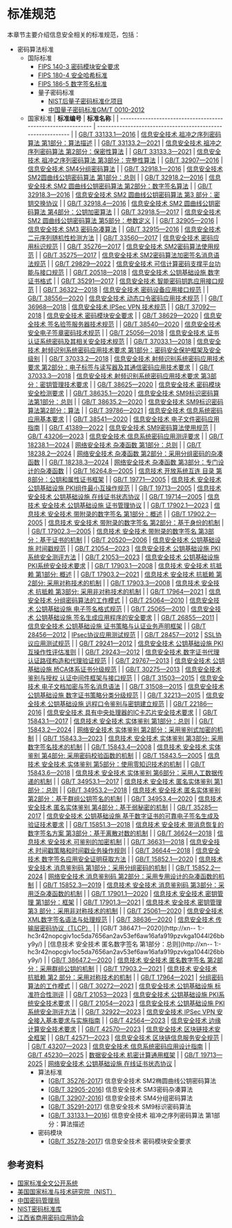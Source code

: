 # 标准规范

本章节主要介绍信息安全相关的标准规范，包括：


- 密码算法标准
	- 国际标准
	  - [FIPS 140-3 密码模块安全要求](https://csrc.nist.gov/publications/detail/fips/140/3/final)
	  - [FIPS 180-4 安全哈希标准](https://nvlpubs.nist.gov/nistpubs/FIPS/NIST.FIPS.180-4.pdf)
	  - [FIPS 186-5 数字签名标准](https://nvlpubs.nist.gov/nistpubs/FIPS/NIST.FIPS.186-5.pdf)
	  - 量子密码标准
	    - [NIST后量子密码标准化项目](https://csrc.nist.gov/projects/post-quantum-cryptography)
	    - [中国量子密码标准GM/T 0010-2012](http://www.sca.gov.cn/sca/xxgk/2012-12/17/content_1942394.shtml)
  - 国家标准
  | **标准编号**                                                 | **标准名称**                                                 |
| ------------------------------------------------------------ | ------------------------------------------------------------ |
| [GB/T 33133.1—2016](https://openstd.samr.gov.cn/bzgk/gb/newGbInfo?hcno=8C41A3AEECCA52B5C0011C8010CF0715) | [信息安全技术 祖冲之序列密码算法 第1部分：算法描述](https://openstd.samr.gov.cn/bzgk/gb/newGbInfo?hcno=8C41A3AEECCA52B5C0011C8010CF0715) |
| [GB/T 33133.2—2021](https://openstd.samr.gov.cn/bzgk/gb/newGbInfo?hcno=5D3CBA3ADEC7989344BD1E63006EF2B3) | [信息安全技术 祖冲之序列密码算法 第2部分：保密性算法](https://openstd.samr.gov.cn/bzgk/gb/newGbInfo?hcno=5D3CBA3ADEC7989344BD1E63006EF2B3) |
| [GB/T 33133.3—2021](https://openstd.samr.gov.cn/bzgk/gb/newGbInfo?hcno=5D3CBA3ADEC7989344BD1E63006EF2B3) | [信息安全技术 祖冲之序列密码算法 第3部分：完整性算法](https://openstd.samr.gov.cn/bzgk/gb/newGbInfo?hcno=5D3CBA3ADEC7989344BD1E63006EF2B3) |
| [GB/T 32907—2016](https://openstd.samr.gov.cn/bzgk/gb/newGbInfo?hcno=7803DE42D3BC5E80B0C3E5D8E873D56A) | [信息安全技术 SM4分组密码算法](https://openstd.samr.gov.cn/bzgk/gb/newGbInfo?hcno=7803DE42D3BC5E80B0C3E5D8E873D56A) |
| [GB/T 32918.1—2016](https://openstd.samr.gov.cn/bzgk/gb/newGbInfo?hcno=3EE2FD47B962578070541ED468497C5B) | [信息安全技术 SM2圆曲线公钥密码算法 第1部分：总则](https://openstd.samr.gov.cn/bzgk/gb/newGbInfo?hcno=3EE2FD47B962578070541ED468497C5B) |
| [GB/T 32918.2—2016](https://openstd.samr.gov.cn/bzgk/gb/newGbInfo?hcno=6F1FAEB62F9668F25F38E0BF0291D4AC) | [信息安全技术 SM2 圆曲线公钥密码算法 第2部分：数字签名算法](https://openstd.samr.gov.cn/bzgk/gb/newGbInfo?hcno=6F1FAEB62F9668F25F38E0BF0291D4AC) |
| [GB/T 32918.3—2016](https://openstd.samr.gov.cn/bzgk/gb/newGbInfo?hcno=66A89DD6DA64F49C49456B757BA0624F) | [信息安全技术 SM2 圆曲线公钥密码算法 第3 部分：密钥交换协议](https://openstd.samr.gov.cn/bzgk/gb/newGbInfo?hcno=66A89DD6DA64F49C49456B757BA0624F) |
| [GB/T 32918.4—2016](https://openstd.samr.gov.cn/bzgk/gb/newGbInfo?hcno=370AF152CB5CA4A377EB4D1B21DECAE0) | [信息安全技术 SM2 圆曲线公钥密码算法 第4部分：公钥加密算法](https://openstd.samr.gov.cn/bzgk/gb/newGbInfo?hcno=370AF152CB5CA4A377EB4D1B21DECAE0) |
| [GB/T 32918.5—2017](https://openstd.samr.gov.cn/bzgk/gb/newGbInfo?hcno=728DEA8B8BB32ACFB6EF4BF449BC3077) | [信息安全技术 SM2 圆曲线公钥密码算法 第5部分：参数定义](https://openstd.samr.gov.cn/bzgk/gb/newGbInfo?hcno=728DEA8B8BB32ACFB6EF4BF449BC3077) |
| [GB/T 32905—2016](https://openstd.samr.gov.cn/bzgk/gb/newGbInfo?hcno=45B1A67F20F3BF339211C391E9278F5E) | [信息安全技术 SM3 密码杂凑算法](https://openstd.samr.gov.cn/bzgk/gb/newGbInfo?hcno=45B1A67F20F3BF339211C391E9278F5E) |
| [GB/T 32915—2016](https://openstd.samr.gov.cn/bzgk/gb/newGbInfo?hcno=46D7E3E9C4B81DF460052FFEB706CAB0) | [信息安全技术 二元序列随机性检测方法](https://openstd.samr.gov.cn/bzgk/gb/newGbInfo?hcno=46D7E3E9C4B81DF460052FFEB706CAB0) |
| [GB/T 33560—2017](https://openstd.samr.gov.cn/bzgk/gb/newGbInfo?hcno=252CF0F72A7BE339A56DEA7D774E8994) | [信息安全技术 密码应用标识规范](https://openstd.samr.gov.cn/bzgk/gb/newGbInfo?hcno=252CF0F72A7BE339A56DEA7D774E8994) |
| [GB/T 35276—2017](https://openstd.samr.gov.cn/bzgk/gb/newGbInfo?hcno=2127A9F19CB5D7F20D17D334ECA63EE5) | [信息安全技术 SM2密码算法使用规范](https://openstd.samr.gov.cn/bzgk/gb/newGbInfo?hcno=2127A9F19CB5D7F20D17D334ECA63EE5) |
| [GB/T 35275—2017](https://openstd.samr.gov.cn/bzgk/gb/newGbInfo?hcno=A7B91213CC4862B31BE2C84665CB8F7E) | [信息安全技术 SM2密码算法加密签名消息语法规范](https://openstd.samr.gov.cn/bzgk/gb/newGbInfo?hcno=A7B91213CC4862B31BE2C84665CB8F7E) |
| [GB/T 29829—2022](https://openstd.samr.gov.cn/bzgk/gb/newGbInfo?hcno=6A704C5A5267BD3D1A281700E6B36AF8) | [信息安全技术 可信计算密码支撑平台功能与接口规范](https://openstd.samr.gov.cn/bzgk/gb/newGbInfo?hcno=6A704C5A5267BD3D1A281700E6B36AF8) |
| [GB/T 20518—2018](https://openstd.samr.gov.cn/bzgk/gb/newGbInfo?hcno=F7B410A1B0C06206E5FFB0FBFEE82C75) | [信息安全技术 公钥基础设施 数字证书格式](https://openstd.samr.gov.cn/bzgk/gb/newGbInfo?hcno=F7B410A1B0C06206E5FFB0FBFEE82C75) |
| [GB/T 35291—2017](https://openstd.samr.gov.cn/bzgk/gb/newGbInfo?hcno=F969F4765DFEE1CD475201A2D55B10ED) | [信息安全技术 智能密码钥匙应用接口规范](https://openstd.samr.gov.cn/bzgk/gb/newGbInfo?hcno=F969F4765DFEE1CD475201A2D55B10ED) |
| [GB/T 36322—2018](https://openstd.samr.gov.cn/bzgk/gb/newGbInfo?hcno=69E793FE1769D120C82F78447802E14F) | [信息安全技术 密码设备应用接口规范](https://openstd.samr.gov.cn/bzgk/gb/newGbInfo?hcno=69E793FE1769D120C82F78447802E14F) |
| [GB/T 38556—2020](https://openstd.samr.gov.cn/bzgk/gb/newGbInfo?hcno=FBCA58A4BF07DD668D7480D5A3C8DFE4) | [信息安全技术 动态口令密码应用技术规范](https://openstd.samr.gov.cn/bzgk/gb/newGbInfo?hcno=FBCA58A4BF07DD668D7480D5A3C8DFE4) |
| [GB/T 36968—2018](https://openstd.samr.gov.cn/bzgk/gb/newGbInfo?hcno=CA3229731973C4A5F3E8C1C583A022BF) | [信息安全技术 IPSec VPN 技术规范](https://openstd.samr.gov.cn/bzgk/gb/newGbInfo?hcno=CA3229731973C4A5F3E8C1C583A022BF) |
| [GB/T 37092—2018](https://openstd.samr.gov.cn/bzgk/gb/newGbInfo?hcno=91CF88FCE66F0F057DED0272AC726657) | [信息安全技术 密码模块安全要求](https://openstd.samr.gov.cn/bzgk/gb/newGbInfo?hcno=91CF88FCE66F0F057DED0272AC726657) |
| [GB/T 38629—2020](https://openstd.samr.gov.cn/bzgk/gb/newGbInfo?hcno=19860FA3696E88D8FF14105B48C442ED) | [信息安全技术 签名验签服务器技术规范](https://openstd.samr.gov.cn/bzgk/gb/newGbInfo?hcno=19860FA3696E88D8FF14105B48C442ED) |
| [GB/T 38540—2020](https://openstd.samr.gov.cn/bzgk/gb/newGbInfo?hcno=EBF1360C272E40E7A8B9B32ED0724AB1) | [信息安全技术 安全电子签章密码技术规范](https://openstd.samr.gov.cn/bzgk/gb/newGbInfo?hcno=EBF1360C272E40E7A8B9B32ED0724AB1) |
| [GB/T 25056—2018](https://openstd.samr.gov.cn/bzgk/gb/newGbInfo?hcno=4BBDEAD7450084CD1AB9E2BEDE462C1E) | [信息安全技术 证书认证系统密码及其相关安全技术规范](https://openstd.samr.gov.cn/bzgk/gb/newGbInfo?hcno=4BBDEAD7450084CD1AB9E2BEDE462C1E) |
| [GB/T 37033.1—2018](https://openstd.samr.gov.cn/bzgk/gb/newGbInfo?hcno=0D93EEADA67E414D7EB8A01557683362) | [信息安全技术 射频识别系统密码应用技术要求 第1部分：密码安全保护框架及安全级别](https://openstd.samr.gov.cn/bzgk/gb/newGbInfo?hcno=0D93EEADA67E414D7EB8A01557683362) |
| [GB/T 37033.2—2018](https://openstd.samr.gov.cn/bzgk/gb/newGbInfo?hcno=B3048FF86D7D6D8FA4E40395BA6A8491) | [信息安全技术 射频识别系统密码应用技术要求 第2部分：电子标签与读写器及其通信密码应用技术要求](https://openstd.samr.gov.cn/bzgk/gb/newGbInfo?hcno=B3048FF86D7D6D8FA4E40395BA6A8491) |
| [GB/T 37033.3—2018](https://openstd.samr.gov.cn/bzgk/gb/newGbInfo?hcno=EBAFA0A5BC6F77F90D5B18E16A8CEC67) | [信息安全技术 射频识别系统密码应用技术要求 第3部分：密钥管理技术要求](https://openstd.samr.gov.cn/bzgk/gb/newGbInfo?hcno=EBAFA0A5BC6F77F90D5B18E16A8CEC67) |
| [GB/T 38625—2020](https://openstd.samr.gov.cn/bzgk/gb/newGbInfo?hcno=97A0BD9314D7EAD895428B31AA8566C2) | [信息安全技术 密码模块安全检测要求](https://openstd.samr.gov.cn/bzgk/gb/newGbInfo?hcno=97A0BD9314D7EAD895428B31AA8566C2) |
| [GB/T 38635.1—2020](https://openstd.samr.gov.cn/bzgk/gb/newGbInfo?hcno=B7A0D7DFF411CD0AAE76135ADE91886A) | [信息安全技术 SM9标识密码算法第1部分：总则](https://openstd.samr.gov.cn/bzgk/gb/newGbInfo?hcno=B7A0D7DFF411CD0AAE76135ADE91886A) |
| [GB/T 38635.2—2020](https://openstd.samr.gov.cn/bzgk/gb/newGbInfo?hcno=02A8E87248BD500747D2CD484C034EB0) | [信息安全技术 SM9标识密码算法第2部分：算法](https://openstd.samr.gov.cn/bzgk/gb/newGbInfo?hcno=02A8E87248BD500747D2CD484C034EB0) |
| [GB/T 39786—2021](https://openstd.samr.gov.cn/bzgk/gb/newGbInfo?hcno=53282C88712CE157043B7A2C590278FC) | [信息安全技术 信息系统密码应用基本要求](https://openstd.samr.gov.cn/bzgk/gb/newGbInfo?hcno=53282C88712CE157043B7A2C590278FC) |
| [GB/T 38541—2020](https://openstd.samr.gov.cn/bzgk/gb/newGbInfo?hcno=92698E64A0A622E97D6A8CD09D411597) | [信息安全技术 电子文件密码应用指南](https://openstd.samr.gov.cn/bzgk/gb/newGbInfo?hcno=92698E64A0A622E97D6A8CD09D411597) |
| [GB/T 41389—2022](https://openstd.samr.gov.cn/bzgk/gb/newGbInfo?hcno=9DD34B754D6230F598758BFEF66F1416) | [信息安全技术 SM9密码算法使用规范](https://openstd.samr.gov.cn/bzgk/gb/newGbInfo?hcno=9DD34B754D6230F598758BFEF66F1416) |
| [GB/T 43206—2023](https://openstd.samr.gov.cn/bzgk/gb/newGbInfo?hcno=EE1B34C97A17C6F13FA9A9D891C144C2) | [信息安全技术 信息系统密码应用测评要求](https://openstd.samr.gov.cn/bzgk/gb/newGbInfo?hcno=EE1B34C97A17C6F13FA9A9D891C144C2) |
| [GB/T 18238.1—2024](https://openstd.samr.gov.cn/bzgk/gb/newGbInfo?hcno=27819356814DE2AF2932F0E10412F438) | [网络安全技术 杂凑函数 第1部分：总则](https://openstd.samr.gov.cn/bzgk/gb/newGbInfo?hcno=27819356814DE2AF2932F0E10412F438) |
| [GB/T 18238.2—2024](https://openstd.samr.gov.cn/bzgk/gb/newGbInfo?hcno=E1F6984DC836072596990A77DD601590) | [网络安全技术 杂凑函数 第2部分：采用分组密码的杂凑函数](https://openstd.samr.gov.cn/bzgk/gb/newGbInfo?hcno=E1F6984DC836072596990A77DD601590) |
| [GB/T 18238.3—2024](https://openstd.samr.gov.cn/bzgk/gb/newGbInfo?hcno=32ACFBC48508F86581B476169B1CD1B8) | [网络安全技术 杂凑函数 第3部分：专门设计的杂凑函数](https://openstd.samr.gov.cn/bzgk/gb/newGbInfo?hcno=32ACFBC48508F86581B476169B1CD1B8) |
| [GB/T 16264.8—2005](https://openstd.samr.gov.cn/bzgk/gb/newGbInfo?hcno=77F04B4E66557CB20A2AA0ED870268A0) | [信息技术 开放系统互连 目录 第8部分：公钥和属性证书框架](https://openstd.samr.gov.cn/bzgk/gb/newGbInfo?hcno=77F04B4E66557CB20A2AA0ED870268A0) |
| [GB/T 19771—2005](https://openstd.samr.gov.cn/bzgk/gb/newGbInfo?hcno=12ACF2F066A0FB607DE15F520AB33192) | [信息技术 安全技术 公钥基础设施 PKI组件最小互操作规范](https://openstd.samr.gov.cn/bzgk/gb/newGbInfo?hcno=12ACF2F066A0FB607DE15F520AB33192) |
| [GB/T 19713—2005](https://openstd.samr.gov.cn/bzgk/gb/newGbInfo?hcno=589CC134203116E4C60016B279937A4F) | [信息技术 安全技术 公钥基础设施 在线证书状态协议](https://openstd.samr.gov.cn/bzgk/gb/newGbInfo?hcno=589CC134203116E4C60016B279937A4F) |
| [GB/T 19714—2005](https://openstd.samr.gov.cn/bzgk/gb/newGbInfo?hcno=B47DAB0CD7D3CFC3B88B79F67D7B3F65) | [信息技术 安全技术 公钥基础设施 证书管理协议](https://openstd.samr.gov.cn/bzgk/gb/newGbInfo?hcno=B47DAB0CD7D3CFC3B88B79F67D7B3F65) |
| [GB/T 17902.1—2023](https://openstd.samr.gov.cn/bzgk/gb/newGbInfo?hcno=F1E75D14A81DA8B3AF0A660A0E695671) | [信息技术 安全技术 带附录的数字签名 第1部分：概述](https://openstd.samr.gov.cn/bzgk/gb/newGbInfo?hcno=F1E75D14A81DA8B3AF0A660A0E695671) |
| [GB/T 17902.2—2005](https://openstd.samr.gov.cn/bzgk/gb/newGbInfo?hcno=200F29D2969F7DDF0B517F696118AD0B) | [信息技术 安全技术 带附录的数字签名 第2部分：基于身份的机制](https://openstd.samr.gov.cn/bzgk/gb/newGbInfo?hcno=200F29D2969F7DDF0B517F696118AD0B) |
| [GB/T 17902.3—2005](https://openstd.samr.gov.cn/bzgk/gb/newGbInfo?hcno=C3A7BEF7FAED34702D943E84FC94A73C) | [信息技术 安全技术 带附录的数字签名 第3部分：基于证书的机制](https://openstd.samr.gov.cn/bzgk/gb/newGbInfo?hcno=C3A7BEF7FAED34702D943E84FC94A73C) |
| [GB/T 20520—2006](https://openstd.samr.gov.cn/bzgk/gb/newGbInfo?hcno=D7A78565FC031B07389DCC44343A1727) | [信息安全技术 公钥基础设施 时间戳规范](https://openstd.samr.gov.cn/bzgk/gb/newGbInfo?hcno=D7A78565FC031B07389DCC44343A1727) |
| [GB/T 21054—2023](https://openstd.samr.gov.cn/bzgk/gb/newGbInfo?hcno=47626776D134B84510FA5C0C932A236A) | [信息安全技术 公钥基础设施 PKI系统安全测评方法](https://openstd.samr.gov.cn/bzgk/gb/newGbInfo?hcno=47626776D134B84510FA5C0C932A236A) |
| [GB/T 21053—2023](https://openstd.samr.gov.cn/bzgk/gb/newGbInfo?hcno=2467B42B0BFB9B8E0F21D59CF33127EA) | [信息安全技术 公钥基础设施 PKI系统安全技术要求](https://openstd.samr.gov.cn/bzgk/gb/newGbInfo?hcno=2467B42B0BFB9B8E0F21D59CF33127EA) |
| [GB/T 17903.1—2008](https://openstd.samr.gov.cn/bzgk/gb/newGbInfo?hcno=7B4E08DCCFA11188FF967D810F7B519B) | [信息技术 安全技术 抗抵赖 第1部分: 概述](https://openstd.samr.gov.cn/bzgk/gb/newGbInfo?hcno=7B4E08DCCFA11188FF967D810F7B519B) |
| [GB/T 17903.2—2021](https://openstd.samr.gov.cn/bzgk/gb/newGbInfo?hcno=51288A976D05E27D519B1591721DCA3E) | [信息技术 安全技术 抗抵赖 第2部分: 采用对称技术的机制](https://openstd.samr.gov.cn/bzgk/gb/newGbInfo?hcno=51288A976D05E27D519B1591721DCA3E) |
| [GB/T 17903.3—2008](https://openstd.samr.gov.cn/bzgk/gb/newGbInfo?hcno=1FC29BB8990B6E104BE400A185B4C7FC) | [信息技术 安全技术 抗抵赖 第3部分: 采用非对称技术的机制](https://openstd.samr.gov.cn/bzgk/gb/newGbInfo?hcno=1FC29BB8990B6E104BE400A185B4C7FC) |
| [GB/T 17964—2021](https://openstd.samr.gov.cn/bzgk/gb/newGbInfo?hcno=4F89D833626340B1F71068D25EAC737D) | [信息安全技术 分组密码算法的工作模式](https://openstd.samr.gov.cn/bzgk/gb/newGbInfo?hcno=4F89D833626340B1F71068D25EAC737D) |
| [GB/T 25064—2010](https://openstd.samr.gov.cn/bzgk/gb/newGbInfo?hcno=F10823F5B10B4BFA9D33E7D6889DE688) | [信息安全技术 公钥基础设施 电子签名格式规范](https://openstd.samr.gov.cn/bzgk/gb/newGbInfo?hcno=F10823F5B10B4BFA9D33E7D6889DE688) |
| [GB/T 25065—2010](https://openstd.samr.gov.cn/bzgk/gb/newGbInfo?hcno=386DAB087407FFD47AEF4CB4BBE3DAE4) | [信息安全技术 公钥基础设施 签名生成应用程序的安全要求](https://openstd.samr.gov.cn/bzgk/gb/newGbInfo?hcno=386DAB087407FFD47AEF4CB4BBE3DAE4) |
| [GB/T 26855—2011](https://openstd.samr.gov.cn/bzgk/gb/newGbInfo?hcno=EC812F9D657541E05AB35C32A052DB82) | [信息安全技术 公钥基础设施 证书策略与认证业务声明框架](https://openstd.samr.gov.cn/bzgk/gb/newGbInfo?hcno=EC812F9D657541E05AB35C32A052DB82) |
| [GB/T 28456—2012](https://openstd.samr.gov.cn/bzgk/gb/newGbInfo?hcno=5E86518B9B421485653D8B0DDEB74DA4) | [IPsec协议应用测试规范](https://openstd.samr.gov.cn/bzgk/gb/newGbInfo?hcno=5E86518B9B421485653D8B0DDEB74DA4) |
| [GB/T 28457—2012](https://openstd.samr.gov.cn/bzgk/gb/newGbInfo?hcno=31A3E7275163F28727FA114C84FB2D48) | [SSL协议应用测试规范](https://openstd.samr.gov.cn/bzgk/gb/newGbInfo?hcno=31A3E7275163F28727FA114C84FB2D48) |
| [GB/T 29241—2012](https://openstd.samr.gov.cn/bzgk/gb/newGbInfo?hcno=6357B1C73FA437D5AD81C24A80959926) | [信息安全技术 公钥基础设施 PKI互操作性评估准则](https://openstd.samr.gov.cn/bzgk/gb/newGbInfo?hcno=6357B1C73FA437D5AD81C24A80959926) |
| [GB/T 29243—2012](https://openstd.samr.gov.cn/bzgk/gb/newGbInfo?hcno=C0D6A51832EC3C515A70CD4F9DF7E640) | [信息安全技术 数字证书代理认证路径构造和代理验证规范](https://openstd.samr.gov.cn/bzgk/gb/newGbInfo?hcno=C0D6A51832EC3C515A70CD4F9DF7E640) |
| [GB/T 29767—2013](https://openstd.samr.gov.cn/bzgk/gb/newGbInfo?hcno=30B44B87C249360B728B1489653246FB) | [信息安全技术 公钥基础设施 桥CA体系证书分级规范](https://openstd.samr.gov.cn/bzgk/gb/newGbInfo?hcno=30B44B87C249360B728B1489653246FB) |
| [GB/T 30275—2013](https://openstd.samr.gov.cn/bzgk/gb/newGbInfo?hcno=9175038450F14A59F222B2A63042BBD2) | [信息安全技术 鉴别与授权 认证中间件框架与接口规范](https://openstd.samr.gov.cn/bzgk/gb/newGbInfo?hcno=9175038450F14A59F222B2A63042BBD2) |
| [GB/T 31503—2015](http://openstd.samr.gov.cn/bzgk/gb/newGbInfo?hcno=220D95A72256324212D924B630F3C7E9) | [信息安全技术 电子文档加密与签名消息语法](http://openstd.samr.gov.cn/bzgk/gb/newGbInfo?hcno=220D95A72256324212D924B630F3C7E9) |
| [GB/T 31508—2015](https://openstd.samr.gov.cn/bzgk/gb/newGbInfo?hcno=B89B3301E05B6EDEFF4BC5B48E3C687C) | [信息安全技术 公钥基础设施 数字证书策略分类分级规范](https://openstd.samr.gov.cn/bzgk/gb/newGbInfo?hcno=B89B3301E05B6EDEFF4BC5B48E3C687C) |
| [GB/T 32213—2015](https://openstd.samr.gov.cn/bzgk/gb/newGbInfo?hcno=53069165B4F430F393B6D504C4485796) | [信息安全技术 公钥基础设施 远程口令鉴别与密钥建立规范](https://openstd.samr.gov.cn/bzgk/gb/newGbInfo?hcno=53069165B4F430F393B6D504C4485796) |
| [GB/T 22186—2016](https://openstd.samr.gov.cn/bzgk/gb/newGbInfo?hcno=605BEE087D47366FE76A2FA9F1907A37) | [信息安全技术 具有中央处理器的IC卡芯片安全技术要求](https://openstd.samr.gov.cn/bzgk/gb/newGbInfo?hcno=605BEE087D47366FE76A2FA9F1907A37) |
| [GB/T 15843.1—2017](https://openstd.samr.gov.cn/bzgk/gb/newGbInfo?hcno=B0ACEA6FA6AD50AFA59387D0131A4A70) | [信息技术 安全技术 实体鉴别 第1部分：总则](https://openstd.samr.gov.cn/bzgk/gb/newGbInfo?hcno=B0ACEA6FA6AD50AFA59387D0131A4A70) |
| [GB/T 15843.2—2024](https://openstd.samr.gov.cn/bzgk/gb/newGbInfo?hcno=44E4F346D0EFFAB85080C2C159AE5CFC) | [网络安全技术 实体鉴别 第2部分：采用鉴别式加密的机制](https://openstd.samr.gov.cn/bzgk/gb/newGbInfo?hcno=44E4F346D0EFFAB85080C2C159AE5CFC) |
| [GB/T 15843.3—2023](https://openstd.samr.gov.cn/bzgk/gb/newGbInfo?hcno=865E7FB3C0272066308DB6139BEADBD2) | [信息技术 安全技术 实体鉴别 第3部分: 采用数字签名技术的机制](https://openstd.samr.gov.cn/bzgk/gb/newGbInfo?hcno=865E7FB3C0272066308DB6139BEADBD2) |
| [GB/T 15843.4—2008](https://openstd.samr.gov.cn/bzgk/gb/newGbInfo?hcno=0826580CEE6A63584D9272CE31D4FDCC) | [信息技术 安全技术 实体鉴别 第4部分: 采用密码校验函数的机制](https://openstd.samr.gov.cn/bzgk/gb/newGbInfo?hcno=0826580CEE6A63584D9272CE31D4FDCC) |
| [GB/T 15843.5—2005](https://openstd.samr.gov.cn/bzgk/gb/newGbInfo?hcno=DEEBE1FC8307D3585C0ADE61DC712731) | [信息技术 安全技术 实体鉴别 第5部分：使用零知识技术的机制](https://openstd.samr.gov.cn/bzgk/gb/newGbInfo?hcno=DEEBE1FC8307D3585C0ADE61DC712731) |
| [GB/T 15843.6—2018](https://openstd.samr.gov.cn/bzgk/gb/newGbInfo?hcno=1FC29070E0E8572ABF20A5DD76F9A236) | [信息技术 安全技术 实体鉴别 第6部分：采用人工数据传递的机制](https://openstd.samr.gov.cn/bzgk/gb/newGbInfo?hcno=1FC29070E0E8572ABF20A5DD76F9A236) |
| [GB/T 34953.1—2017](https://openstd.samr.gov.cn/bzgk/gb/newGbInfo?hcno=F174A286A02792A0F275776C5138EC16) | [信息技术 安全技术 匿名实体鉴别 第1部分：总则](https://openstd.samr.gov.cn/bzgk/gb/newGbInfo?hcno=F174A286A02792A0F275776C5138EC16) |
| [GB/T 34953.2—2018](https://openstd.samr.gov.cn/bzgk/gb/newGbInfo?hcno=B3562AFFC2605D49428417B6F9C6CE22) | [信息技术 安全技术 匿名实体鉴别 第2部分：基于群组公钥签名的机制](https://openstd.samr.gov.cn/bzgk/gb/newGbInfo?hcno=B3562AFFC2605D49428417B6F9C6CE22) |
| [GB/T 34953.4—2020](https://openstd.samr.gov.cn/bzgk/gb/newGbInfo?hcno=A601C12C4FC5C85F0F52CB59F6C65A94) | [信息技术 安全技术 匿名实体鉴别 第4部分：基于弱秘密的机制](https://openstd.samr.gov.cn/bzgk/gb/newGbInfo?hcno=A601C12C4FC5C85F0F52CB59F6C65A94) |
| [GB/T 35285—2017](https://openstd.samr.gov.cn/bzgk/gb/newGbInfo?hcno=DBD0B925C417DE09B1028AB080647BA1) | [信息安全技术 公钥基础设施 基于数字证书的可靠电子签名生成及验证技术要求](https://openstd.samr.gov.cn/bzgk/gb/newGbInfo?hcno=DBD0B925C417DE09B1028AB080647BA1) |
| [GB/T 15851.3—2018](https://openstd.samr.gov.cn/bzgk/gb/newGbInfo?hcno=FCDC82FEAE17E9276C7D3E878F3136E2) | [信息技术 安全技术 带消息恢复的数字签名方案 第3部分：基于离散对数的机制](https://openstd.samr.gov.cn/bzgk/gb/newGbInfo?hcno=FCDC82FEAE17E9276C7D3E878F3136E2) |
| [GB/T 36624—2018](https://openstd.samr.gov.cn/bzgk/gb/newGbInfo?hcno=7DF46F1692B9F774F53E0BEF094379C3) | [信息技术 安全技术 可鉴别的加密机制](https://openstd.samr.gov.cn/bzgk/gb/newGbInfo?hcno=7DF46F1692B9F774F53E0BEF094379C3) |
| [GB/T 36631—2018](https://openstd.samr.gov.cn/bzgk/gb/newGbInfo?hcno=F5096075986C1228E2D964BC88062B2E) | [信息安全技术 时间戳策略和时间戳业务操作规则](https://openstd.samr.gov.cn/bzgk/gb/newGbInfo?hcno=F5096075986C1228E2D964BC88062B2E) |
| [GB/T 36644—2018](https://openstd.samr.gov.cn/bzgk/gb/newGbInfo?hcno=F9EFC00B255CA92AD74F066F51D93993) | [信息安全技术 数字签名应用安全证明获取方法](https://openstd.samr.gov.cn/bzgk/gb/newGbInfo?hcno=F9EFC00B255CA92AD74F066F51D93993) |
| [GB/T 15852.1—2020](https://openstd.samr.gov.cn/bzgk/gb/newGbInfo?hcno=2C2CF7FD11D1AA8C666C0E49A2186CBE) | [信息技术 安全技术 消息鉴别码 第1部分：采用分组密码的机制](https://openstd.samr.gov.cn/bzgk/gb/newGbInfo?hcno=2C2CF7FD11D1AA8C666C0E49A2186CBE) |
| [GB/T 15852.2—2024](https://openstd.samr.gov.cn/bzgk/gb/newGbInfo?hcno=2CE2B006D80BF9D3EE2BAC4CB80C03FB) | [网络安全技术 消息鉴别码 第2部分：采用专用设计的杂凑函数的机制](https://openstd.samr.gov.cn/bzgk/gb/newGbInfo?hcno=2CE2B006D80BF9D3EE2BAC4CB80C03FB) |
| [GB/T 15852.3—2019](https://openstd.samr.gov.cn/bzgk/gb/newGbInfo?hcno=FFA0FFF9CF75B3F88FFA437D75334745) | [信息技术 安全技术 消息鉴别码 第3部分：采用泛杂凑函数的机制](https://openstd.samr.gov.cn/bzgk/gb/newGbInfo?hcno=FFA0FFF9CF75B3F88FFA437D75334745) |
| [ GB/T 17901.1—2020](https://openstd.samr.gov.cn/bzgk/gb/newGbInfo?hcno=FE6FBADFD10EFC8E082AFF4B191C166B) | [信息技术 安全技术 密钥管理 第1部分：框架](https://openstd.samr.gov.cn/bzgk/gb/newGbInfo?hcno=FE6FBADFD10EFC8E082AFF4B191C166B) |
| [GB/T 17901.3—2021](https://openstd.samr.gov.cn/bzgk/gb/newGbInfo?hcno=DD7D91A364BC9B2E05542908D16B669E) | [信息技术 安全技术 密钥管理 第3 部分：采用非对称技术的机制](https://openstd.samr.gov.cn/bzgk/gb/newGbInfo?hcno=DD7D91A364BC9B2E05542908D16B669E) |
| [GB/T 25061—2020](https://openstd.samr.gov.cn/bzgk/gb/newGbInfo?hcno=AA71B742D482B75CF0B3C068CC70A317) | [信息安全技术 XML数字签名语法与处理规范](https://openstd.samr.gov.cn/bzgk/gb/newGbInfo?hcno=AA71B742D482B75CF0B3C068CC70A317) |
| [GB/T 38636—2020](https://openstd.samr.gov.cn/bzgk/gb/newGbInfo?hcno=778097598DA2761E94A5FF3F77BD66DA) | [信息安全技术 传输层密码协议（TLCP）](https://openstd.samr.gov.cn/bzgk/gb/newGbInfo?hcno=778097598DA2761E94A5FF3F77BD66DA) |
| [GB/T 38647.1—2020](http://xn--   1:-hc3r42nopcgiv1oc5da7656an2av53ef6aw16afa919pzvkga1044l26bby9y/) | [信息技术 安全技术 匿名数字签名 第1部分：总则](http://xn--   1:-hc3r42nopcgiv1oc5da7656an2av53ef6aw16afa919pzvkga1044l26bby9y/) |
| [GB/T 38647.2—2020](https://openstd.samr.gov.cn/bzgk/gb/newGbInfo?hcno=40F2EA1048157B7DC6B05DB764D1236D) | [信息技术 安全技术 匿名数字签名 第2部分：采用群组公钥的机制](https://openstd.samr.gov.cn/bzgk/gb/newGbInfo?hcno=40F2EA1048157B7DC6B05DB764D1236D) |
| [GB/T 17903.2—2021](https://openstd.samr.gov.cn/bzgk/gb/newGbInfo?hcno=51288A976D05E27D519B1591721DCA3E) | [信息技术 安全技术 抗抵赖 第2 部分：采用对称技术的机制](https://openstd.samr.gov.cn/bzgk/gb/newGbInfo?hcno=51288A976D05E27D519B1591721DCA3E) |
| [GB/T 17964—2021](https://openstd.samr.gov.cn/bzgk/gb/newGbInfo?hcno=4F89D833626340B1F71068D25EAC737D) | [分组密码算法的工作模式](https://openstd.samr.gov.cn/bzgk/gb/newGbInfo?hcno=4F89D833626340B1F71068D25EAC737D) |
| [GB/T 30272—2021](https://openstd.samr.gov.cn/bzgk/gb/newGbInfo?hcno=790E5D818962CEFD8F9D625CE530C89F) | [信息安全技术 公钥基础设施 标准符合性测评](https://openstd.samr.gov.cn/bzgk/gb/newGbInfo?hcno=790E5D818962CEFD8F9D625CE530C89F) |
| [GB/T 21053—2023](https://openstd.samr.gov.cn/bzgk/gb/newGbInfo?hcno=2467B42B0BFB9B8E0F21D59CF33127EA) | [信息安全技术 公钥基础设施 PKI系统安全技术要求](https://openstd.samr.gov.cn/bzgk/gb/newGbInfo?hcno=2467B42B0BFB9B8E0F21D59CF33127EA) |
| [GB/T 21054—2023](https://openstd.samr.gov.cn/bzgk/gb/newGbInfo?hcno=47626776D134B84510FA5C0C932A236A) | [信息安全技术 公钥基础设施 PKI系统安全测评方法](https://openstd.samr.gov.cn/bzgk/gb/newGbInfo?hcno=47626776D134B84510FA5C0C932A236A) |
| [GB/T 32922—2023](https://openstd.samr.gov.cn/bzgk/gb/newGbInfo?hcno=4ADDF54B813937DFF8AD734BE21D0A57) | [信息安全技术 IPSec VPN 安全接入基本要求与实施指南](https://openstd.samr.gov.cn/bzgk/gb/newGbInfo?hcno=4ADDF54B813937DFF8AD734BE21D0A57) |
| [GB/T 42564—2023](https://openstd.samr.gov.cn/bzgk/gb/newGbInfo?hcno=28A1C34E6197E88867B7B6B8C6E26F16) | [信息安全技术 边缘计算安全技术要求](https://openstd.samr.gov.cn/bzgk/gb/newGbInfo?hcno=28A1C34E6197E88867B7B6B8C6E26F16) |
| [GB/T 42570—2023](https://openstd.samr.gov.cn/bzgk/gb/newGbInfo?hcno=BD85ADB71436AED8DA33FA2B5F274526) | [信息安全技术 区块链技术安全框架](https://openstd.samr.gov.cn/bzgk/gb/newGbInfo?hcno=BD85ADB71436AED8DA33FA2B5F274526) |
| [GB/T 42571—2023](https://openstd.samr.gov.cn/bzgk/gb/newGbInfo?hcno=F55CFB43E6EFE15D2B17E2EFD9345B9D) | [信息安全技术 区块链信息服务安全规范](https://openstd.samr.gov.cn/bzgk/gb/newGbInfo?hcno=F55CFB43E6EFE15D2B17E2EFD9345B9D) |
| [GB/T 43207—2023](https://openstd.samr.gov.cn/bzgk/gb/newGbInfo?hcno=851A7FC4DDC2F6E9BE2677127863CCF8) | [信息安全技术 信息系统密码应用设计指南](https://openstd.samr.gov.cn/bzgk/gb/newGbInfo?hcno=851A7FC4DDC2F6E9BE2677127863CCF8) |
| [GB/T 45230—2025](https://std.samr.gov.cn/gb/search/gbDetailed?id=2D5D2D0FF76731E0E06397BE0A0A126F) | [数据安全技术 机密计算通用框架](https://std.samr.gov.cn/gb/search/gbDetailed?id=2D5D2D0FF76731E0E06397BE0A0A126F) |
| [GB/T 19713—2025](https://std.samr.gov.cn/gb/search/gbDetailed?id=2FF37940EAA4D753E06397BE0A0A413F) | [网络安全技术 公钥基础设施 在线证书状态协议](https://std.samr.gov.cn/gb/search/gbDetailed?id=2FF37940EAA4D753E06397BE0A0A413F) |
    - 算法标准
      - [[GB/T 35276-2017](https://openstd.samr.gov.cn/bzgk/gb/newGbInfo?hcno=76A43DAC56B826C0E053749B936D57F0)] 信息安全技术 SM2椭圆曲线公钥密码算法
      - [[GB/T 32905-2016](https://openstd.samr.gov.cn/bzgk/gb/newGbInfo?hcno=5C75D8E8F89F3E8EE053749B936D4E8C)] 信息安全技术 SM3密码杂凑算法
      - [[GB/T 32907-2016](https://openstd.samr.gov.cn/bzgk/gb/newGbInfo?hcno=5C75D8E8F8B63E8EE053749B936D4E8C)] 信息安全技术 SM4分组密码算法
      - [[GB/T 35291-2017](https://openstd.samr.gov.cn/bzgk/gb/newGbInfo?hcno=76A43DAC56CF26C0E053749B936D57F0)] 信息安全技术 SM9标识密码算法
      - [[GB/T 33133.1—2016](https://openstd.samr.gov.cn/bzgk/gb/newGbInfo?hcno=8C41A3AEECCA52B5C0011C8010CF0715)] 信息安全技术 祖冲之序列密码算法 第1部分：算法描述
    - 密码模块
      - [[GB/T 35278-2017](https://openstd.samr.gov.cn/bzgk/gb/newGbInfo?hcno=76A43DAC56C826C0E053749B936D57F0)] 信息安全技术 密码模块安全要求

## 参考资料

- [国家标准全文公开系统](https://openstd.samr.gov.cn/)
- [美国国家标准与技术研究院（NIST）](https://www.nist.gov/)
- [中国密码管理局](http://www.sca.gov.cn/)
- [NIST密码标准库](https://csrc.nist.gov/publications)
- [江西省商用密码应用协会](https://jxsmxh.org.cn/view23-11.html)